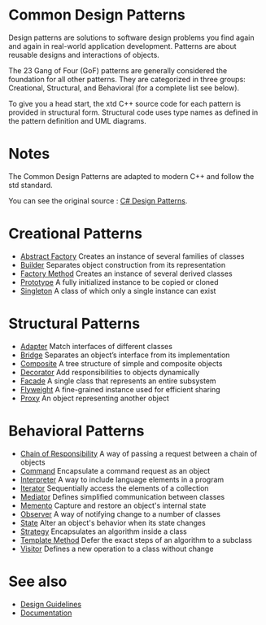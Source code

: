 # Common Design Patterns

Design patterns are solutions to software design problems you find again and again in real-world application development. Patterns are about reusable designs and interactions of objects.

The 23 Gang of Four (GoF) patterns are generally considered the foundation for all other patterns. They are categorized in three groups: Creational, Structural, and Behavioral (for a complete list see below).

To give you a head start, the xtd C++ source code for each pattern is provided in structural form. Structural code uses type names as defined in the pattern definition and UML diagrams.

# Notes

The Common Design Patterns are adapted to modern C++ and follow the std standard.

You can see the original source : [C# Design Patterns](https://www.dofactory.com/net/design-patterns).

# Creational Patterns

* [Abstract Factory](abstract_factory.md) Creates an instance of several families of classes
* [Builder](builder.md) Separates object construction from its representation
* [Factory Method](factory_method.md) Creates an instance of several derived classes
* [Prototype](prototype.md) A fully initialized instance to be copied or cloned
* [Singleton](singleton.md) A class of which only a single instance can exist

# Structural Patterns

* [Adapter](adapter.md) Match interfaces of different classes
* [Bridge](bridge.md) Separates an object’s interface from its implementation
* [Composite](composite.md) A tree structure of simple and composite objects
* [Decorator](decorator.md) Add responsibilities to objects dynamically
* [Facade](facade.md) A single class that represents an entire subsystem
* [Flyweight](flyweight.md) A fine-grained instance used for efficient sharing
* [Proxy](proxy.md) An object representing another object

# Behavioral Patterns

* [Chain of Responsibility](chain_of_responsibility.md) A way of passing a request between a chain of objects
* [Command](command.md) Encapsulate a command request as an object
* [Interpreter](interpreter.md) A way to include language elements in a program
* [Iterator](iterator.md) Sequentially access the elements of a collection
* [Mediator](mediator.md) Defines simplified communication between classes
* [Memento](memento.md) Capture and restore an object's internal state
* [Observer](observer.md) A way of notifying change to a number of classes
* [State](state.md) Alter an object's behavior when its state changes
* [Strategy](strategy.md) Encapsulates an algorithm inside a class
* [Template Method](template_method.md) Defer the exact steps of an algorithm to a subclass
* [Visitor](visitor.md) Defines a new operation to a class without change

# See also

* [Design Guidelines](/docs/documentation/Design%20Guidelines)
* [Documentation](/docs/documentation)

